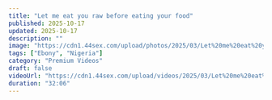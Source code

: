 ```yaml
---
title: "Let me eat you raw before eating your food"
published: 2025-10-17
updated: 2025-10-17
description: ""
image: "https://cdn1.44sex.com/upload/photos/2025/03/Let%20me%20eat%20you%20raw%20before%20eating%20your%20food%20eKOD0%20%5B44sex.com%5D.jpg"
tags: ["Ebony", "Nigeria"]
category: "Premium Videos"
draft: false
videoUrl: "https://cdn1.44sex.com/upload/videos/2025/03/Let%20me%20eat%20you%20raw%20before%20eating%20your%20food%20eKOD0%20%5B44sex.com%5D.mp4"
duration: "32:06"
---
```


